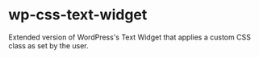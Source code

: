 wp-css-text-widget
==================

Extended version of WordPress's Text Widget that applies a custom CSS class as set by the user.